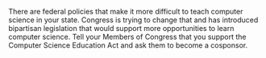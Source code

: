 There are federal policies that make it more difficult to teach computer science in your state. Congress is trying to change that and has introduced bipartisan legislation that would support more opportunities to learn computer science. Tell your Members of Congress that you support the Computer Science Education Act and ask them to become a cosponsor. 